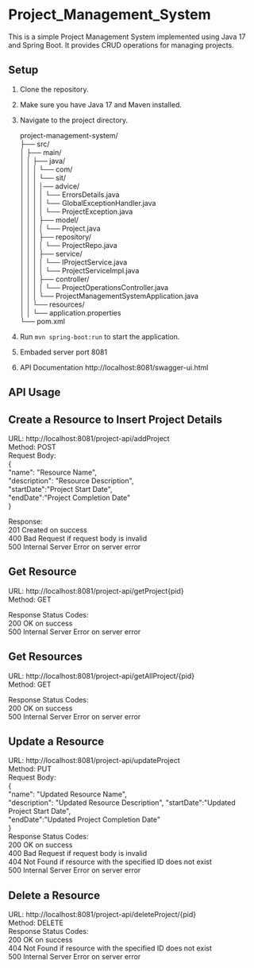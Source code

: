 # Project_Management_System

This is a simple Project Management System implemented using Java 17 and Spring Boot. It provides CRUD operations for managing projects.  
  
## Setup  
  
1. Clone the repository.  
2. Make sure you have Java 17 and Maven installed.   
3. Navigate to the project directory.  
  
   project-management-system/  
├── src/  
│   ├── main/  
│   │   ├── java/  
│   │   │   └── com/  
│   │   │           └── sit/  
│   │   │              │── advice/  
│   │   │              │  └── ErrorsDetails.java  
│   │   │              │  └── GlobalExceptionHandler.java  
│   │   │              │  └── ProjectException.java  
│   │   │              ├── model/  
│   │   │              │   └── Project.java  
│   │   │              ├── repository/  
│   │   │              │   └── ProjectRepo.java  
│   │   │              ├── service/  
│   │   │              │   └── IProjectService.java  
│   │   │              │   └── ProjectServiceImpl.java  
│   │   │              ├── controller/  
│   │   │              │   └── ProjectOperationsController.java    
│   │   │              └── ProjectManagementSystemApplication.java  
│   │   └── resources/  
│   │       └── application.properties  
└── pom.xml  
 
5. Run `mvn spring-boot:run` to start the application.  
6. Embaded  server port 8081
7. API Documentation http://localhost:8081/swagger-ui.html
   
## API Usage  
  
## Create a Resource to Insert Project Details  
URL: http://localhost:8081/project-api/addProject  
Method: POST  
Request Body:  
  {  
    "name": "Resource Name",  
    "description": "Resource Description",  
    "startDate":"Project Start Date",  
    "endDate":"Project Completion Date"   
  }  
  
Response:  
201 Created on success  
400 Bad Request if request body is invalid  
500 Internal Server Error on server error  
  
## Get Resource  
URL: http://localhost:8081/project-api/getProject{pid}  
Method: GET  
  
Response Status Codes:  
200 OK on success  
500 Internal Server Error on server error  
  
## Get Resources   
URL:  http://localhost:8081/project-api/getAllProject/{pid}  
Method: GET  
  
Response Status Codes:  
200 OK on success  
500 Internal Server Error on server error  
  
## Update a Resource  
URL:  http://localhost:8081/project-api/updateProject  
Method: PUT  
Request Body:  
{  
    "name": "Updated Resource Name",  
    "description": "Updated Resource Description",
    "startDate":"Updated Project Start Date",  
    "endDate":"Updated Project Completion Date"    
}    
Response Status Codes:  
200 OK on success  
400 Bad Request if request body is invalid  
404 Not Found if resource with the specified ID does not exist  
500 Internal Server Error on server error  
  
## Delete a Resource  
URL:  http://localhost:8081/project-api/deleteProject/{pid}  
Method: DELETE  
Response Status Codes:  
200 OK on success    
404 Not Found if resource with the specified ID does not exist  
500 Internal Server Error on server error  
  

